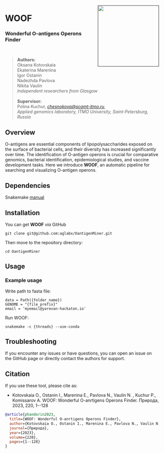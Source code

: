 
<a href=""><img src="img/woof_logo.png" align="right" width="200" ></a>

# WOOF 


### Wonderful O-antigens Operons Finder

<br />

> **Authors:** <br />
Oksana Kotovskaia <br />
Ekaterina Marenina <br />
Igor Ostanin <br />
Nadezhda Pavlova <br />
Nikita Vaulin <br />
*Independent researchers from Glasgow* <br /><br />
**Supervisor:** <br />
Polina Kuchur, [*chesnokova@scamt-itmo.ru*](mailto:chesnokova@scamt-itmo.ru), <br /> *Applied genomics laboratory, ITMO University, Saint-Petersburg, Russia*

## Overview

O-antigens are essential components of lipopolysaccharides exposed on the surface of bacterial cells, and their diversity has increased significantly over time. The identification of O-antigen operons is crucial for comparative genomics, bacterial identification, epidemiological studies, and vaccine development tasks. Here we introduce **WOOF**, an automatic pipeline for searching and visualizing O-antigen operons.

## Dependencies

Snakemake <a href="[https://snakemake.readthedocs.io/en/stable/getting_started/installation.html]">manual</a>

## Installation

You can get **WOOF** *via* GitHub

```
git clone git@github.com:aglabx/OantigenMiner.git
```

Then move to the repository directory:

```
cd OantigenMiner
```

## Usage

### Example usage

Write path to fasta file:
```
data = Path({folder_name})
GENOME = "{file_prefix}"
email = 'myemail@yarevan-hackaton.io'
```
Run WOOF:
```
snakemake -c {threads} --use-conda
```


## Troubleshooting

If you encounter any issues or have questions, you can open an issue on the GitHub page or directly contact the authors for support.

## Citation

If you use these tool, please cite as:
- Kotovskaia O., Ostanin I., Marenina E., Pavlova N., Vaulin N. , Kuchur P., Komissarov A. WOOF: Wonderful O-anrtigens Operons Finder. Природа, 2023, 220, 1--128
```bibtex
@article{phandorin2023,
  title={WOOF: Wonderful O-anrtigens Operons Finder},
  author={Kotovskaia O., Ostanin I., Marenina E., Pavlova N., Vaulin N. , Kuchur P., Komissarov A.},
  journal={Природа},
  year={2023},
  volume={220},
  pages={1--128}
}
```

